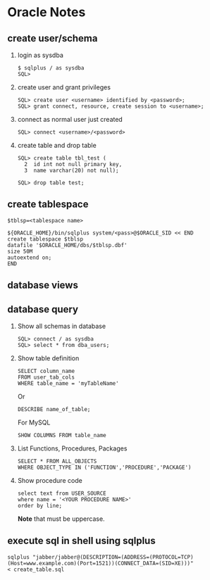 Oracle Notes
============

create user/schema
------------------

1.  login as sysdba

        $ sqlplus / as sysdba
        SQL>

2.  create user and grant privileges

        SQL> create user <username> identified by <password>;
        SQL> grant connect, resource, create session to <username>;

3.  connect as normal user just created

        SQL> connect <username>/<password>

4.  create table and drop table

        SQL> create table tbl_test (
          2  id int not null primary key,
          3  name varchar(20) not null);

        SQL> drop table test;

create tablespace
-----------------

    $tblsp=<tablespace name>

    ${ORACLE_HOME}/bin/sqlplus system/<pass>@$ORACLE_SID << END
    create tablespace $tblsp
    datafile '$ORACLE_HOME/dbs/$tblsp.dbf'
    size 50M
    autoextend on;
    END


database views
--------------


database query
--------------

1.  Show all schemas in database

        SQL> connect / as sysdba
        SQL> select * from dba_users;

2.  Show table definition

        SELECT column_name
        FROM user_tab_cols
        WHERE table_name = 'myTableName'

    Or

        DESCRIBE name_of_table;

    For MySQL

        SHOW COLUMNS FROM table_name

3.  List Functions, Procedures, Packages

        SELECT * FROM ALL_OBJECTS
        WHERE OBJECT_TYPE IN ('FUNCTION','PROCEDURE','PACKAGE')

4.  Show procedure code

        select text from USER_SOURCE
        where name = '<YOUR PROCEDURE NAME>'
        order by line;

    **Note** that <YOUR PROCEDURE NAME> must be uppercase.



execute sql in shell using sqlplus
----------------------------------

    sqlplus "jabber/jabber@(DESCRIPTION=(ADDRESS=(PROTOCOL=TCP)
    (Host=www.example.com)(Port=1521))(CONNECT_DATA=(SID=XE)))"
    < create_table.sql